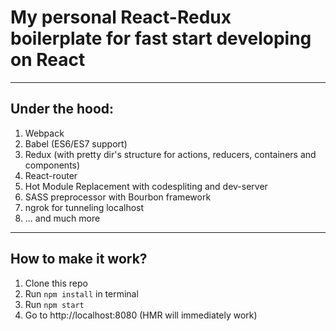 # My personal React-Redux boilerplate for fast start developing on React

***
## Under the hood:
1. Webpack
2. Babel (ES6/ES7 support)
3. Redux (with pretty dir's structure for actions, reducers, containers and components)
4. React-router
5. Hot Module Replacement with codespliting and dev-server
6. SASS preprocessor with Bourbon framework
7. ngrok for tunneling localhost
8. ... and much more

***
## How to make it work?
1. Clone this repo
2. Run `npm install` in terminal
3. Run `npm start`
4. Go to http://localhost:8080 (HMR will immediately work)
